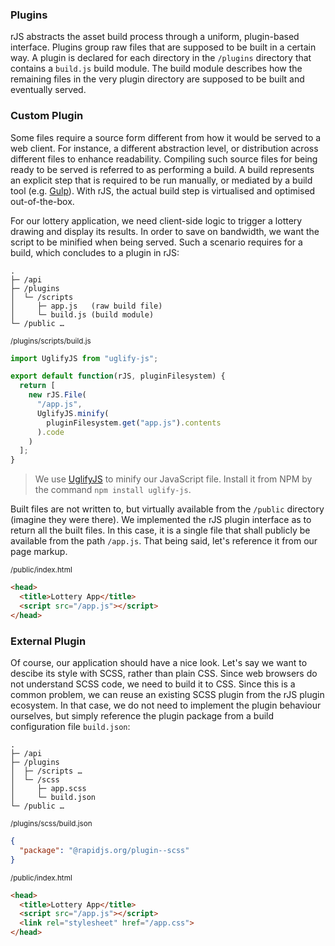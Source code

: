 ### Plugins

rJS abstracts the asset build process through a uniform, plugin-based interface. Plugins group raw files that are supposed to be built in a certain way. A plugin is declared for each directory in the `/plugins` directory that contains a `build.js` build module. The build module describes how the remaining files in the very plugin directory are supposed to be built and eventually served.

### Custom Plugin

Some files require a source form different from how it would be served to a web client. For instance, a different abstraction level, or distribution across different files to enhance readability. Compiling such source files for being ready to be served is referred to as performing a build. A build represents an explicit step that is required to be run manually, or mediated by a build tool (e.g. [Gulp](https://gulpjs.com)). With rJS, the actual build step is virtualised and optimised out-of-the-box.

For our lottery application, we need client-side logic to trigger a lottery drawing and display its results. In order to save on bandwidth, we want the script to be minified when being served. Such a scenario requires for a build, which concludes to a plugin in rJS:

``` console
.
├─ /api
├─ /plugins
│  └─ /scripts
│     ├─ app.js   (raw build file)
│     └─ build.js (build module)
└─ /public …
```

<small class="docs-filename">/plugins/scripts/build.js</small>

``` js
import UglifyJS from "uglify-js";

export default function(rJS, pluginFilesystem) {
  return [
    new rJS.File(
      "/app.js",
      UglifyJS.minify(
        pluginFilesystem.get("app.js").contents
      ).code
    )
  ];
}
```

> We use [UglifyJS](https://github.com/mishoo/UglifyJS) to minify our JavaScript file. Install it from NPM by the command `npm install uglify-js`.

Built files are not written to, but virtually available from the `/public` directory (imagine they were there). We implemented the rJS plugin interface as to return all the built files. In this case, it is a single file that shall publicly be available from the path `/app.js`. That being said, let's reference it from our page markup.

<small class="docs-filename">/public/index.html</small>

``` html
<head>
  <title>Lottery App</title>
  <script src="/app.js"></script>
</head>
```

### External Plugin

Of course, our application should have a nice look. Let's say we want to descibe its style with SCSS, rather than plain CSS. Since web browsers do not understand SCSS code, we need to build it to CSS. Since this is a common problem, we can reuse an existing SCSS plugin from the rJS plugin ecosystem. In that case, we do not need to implement the plugin behaviour ourselves, but simply reference the plugin package from a build configuration file `build.json`:

``` console
.
├─ /api
├─ /plugins
│  ├─ /scripts …
│  └─ /scss
│     ├─ app.scss
│     └─ build.json
└─ /public …
```

<small class="docs-filename">/plugins/scss/build.json</small>

``` json
{
  "package": "@rapidjs.org/plugin--scss"
}
```

<small class="docs-filename">/public/index.html</small>

``` html
<head>
  <title>Lottery App</title>
  <script src="/app.js"></script>
  <link rel="stylesheet" href="/app.css">
</head>
```